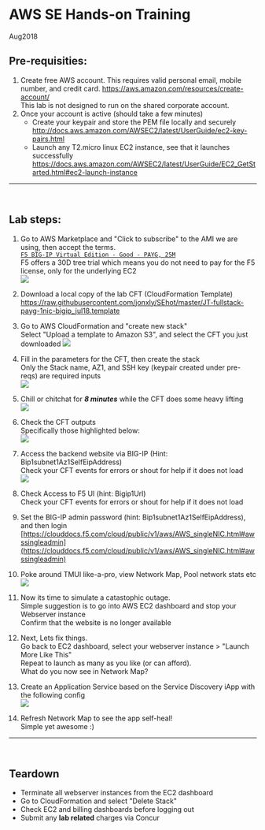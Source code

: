 # AWS SE Hands-on Training

Aug2018
<br>
## Pre-requisities:
1. Create free AWS account. This requires valid personal email, mobile number, and credit card.
   https://aws.amazon.com/resources/create-account/  
   This lab is not designed to run on the shared corporate account.
2. Once your account is active (should take a few minutes)
   - Create your keypair and store the PEM file locally and securely  
     http://docs.aws.amazon.com/AWSEC2/latest/UserGuide/ec2-key-pairs.html
   - Launch any T2.micro linux EC2 instance, see that it launches successfully   
     https://docs.aws.amazon.com/AWSEC2/latest/UserGuide/EC2_GetStarted.html#ec2-launch-instance

---
<br>

## Lab steps:
1. Go to AWS Marketplace and "Click to subscribe" to the AMI we are using, then accept the terms.  
   [```F5 BIG-IP Virtual Edition - Good - PAYG, 25M```](https://aws.amazon.com/marketplace/pp/B079C44MFH?qid=1532871168475)  
   F5 offers a 30D tree trial which means you do not need to pay for the F5 license, only for the underlying EC2  
   ![](images/F5mktplace1.png)

2. Download a local copy of the lab CFT (CloudFormation Template)  
   https://raw.githubusercontent.com/jonxly/SEhot/master/JT-fullstack-payg-1nic-bigip_jul18.template

3. Go to AWS CloudFormation and "create new stack"  
   Select "Upload a template to Amazon S3", and select the CFT you just downloaded
   ![](images/cft1.png)

4. Fill in the parameters for the CFT, then create the stack  
   Only the Stack name, AZ1, and SSH key (keypair created under pre-reqs) are required inputs  
   ![](images/cft3_input.png)

5. Chill or chitchat for _**8 minutes**_ while the CFT does some heavy lifting  
   ![](images/chill.jpg)

6. Check the CFT outputs  
   Specifically those highlighted below:  
   ![](images/cft4_output.png)

7. Access the backend website via BIG-IP (Hint: Bip1subnet1Az1SelfEipAddress)  
   Check your CFT events for errors or shout for help if it does not load  
   ![](images/wsvr.png) 

8. Check Access to F5 UI (hint: Bigip1Url)  
   Check your CFT events for errors or shout for help if it does not load

9. Set the BIG-IP admin password (hint: Bip1subnet1Az1SelfEipAddress), and then login  
   [https://clouddocs.f5.com/cloud/public/v1/aws/AWS_singleNIC.html#awssingleadmin](https://clouddocs.f5.com/cloud/public/v1/aws/AWS_singleNIC.html#awssingleadmin)

10. Poke around TMUI like-a-pro, view Network Map, Pool network stats etc  
    ![](images/networkmap.png)

11. Now its time to simulate a catastophic outage.  
    Simple suggestion is to go into AWS EC2 dashboard and stop your Webserver instance  
    Confirm that the website is no longer available  

12. Next, Lets fix things.  
    Go back to EC2 dashboard, select your webserver instance > "Launch More Like This"  
    Repeat to launch as many as you like (or can afford).  
    What do you now see in Network Map?
    
13. Create an Application Service based on the Service Discovery iApp with the following config  
    ![](images/sdiapp_settings.png)

14. Refresh Network Map to see the app self-heal!  
    Simple yet awesome :)

---
<br>

## **Teardown**
- Terminate all webserver instances from the EC2 dashboard
- Go to CloudFormation and select "Delete Stack"
- Check EC2 and billing dashboards before logging out
- Submit any **lab related** charges via Concur